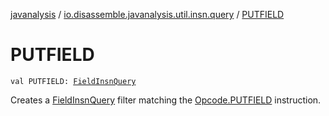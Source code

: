 [javanalysis](../index.md) / [io.disassemble.javanalysis.util.insn.query](index.md) / [PUTFIELD](./-p-u-t-f-i-e-l-d.md)

# PUTFIELD

`val PUTFIELD: `[`FieldInsnQuery`](-field-insn-query/index.md)

Creates a [FieldInsnQuery](-field-insn-query/index.md) filter matching the [Opcode.PUTFIELD](#) instruction.

